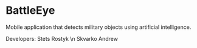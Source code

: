 # BattleEye
Mobile application that detects military objects using artificial intelligence.

Developers:
Stets Rostyk \n
Skvarko Andrew

